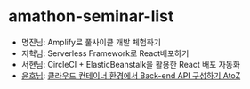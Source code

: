 # amathon-seminar-list

- 명진님: Amplify로 풀사이클 개발 체험하기
- 지혁님: Serverless Framework로 React배포하기
- 서현님: CircleCI + ElasticBeanstalk을 활용한 React 배포 자동화
- [윤호님](https://github.com/yoonhoGo): [클라우드 컨테이너 환경에서 Back-end API 구성하기 AtoZ](./yoonhoGo-session/README.md)